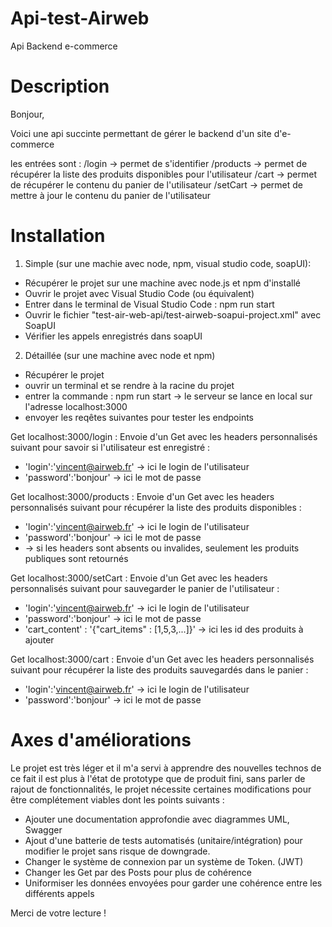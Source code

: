 # Api-test-Airweb
Api Backend e-commerce

# Description

Bonjour, 

Voici une api succinte permettant de gérer le backend d'un site d'e-commerce

les entrées sont : 
/login -> permet de s'identifier
/products -> permet de récupérer la liste des produits disponibles pour l'utilisateur
/cart -> permet de récupérer le contenu du panier de l'utilisateur
/setCart -> permet de mettre à jour le contenu du panier de l'utilisateur

# Installation

1) Simple (sur une machie avec node, npm, visual studio code, soapUI):
- Récupérer le projet sur une machine avec node.js et npm d'installé
- Ouvrir le projet avec Visual Studio Code (ou équivalent)
- Entrer dans le terminal de Visual Studio Code : npm run start
- Ouvrir le fichier "test-air-web-api/test-airweb-soapui-project.xml" avec SoapUI
- Vérifier les appels enregistrés dans soapUI

2) Détaillée (sur une machine avec node et npm)
- Récupérer le projet
- ouvrir un terminal et se rendre à la racine du projet
- entrer la commande : npm run start
-> le serveur se lance en local sur l'adresse localhost:3000
- envoyer les reqêtes suivantes pour tester les endpoints

Get localhost:3000/login :
Envoie d'un Get avec les headers personnalisés suivant pour savoir si l'utilisateur est enregistré : 
- 'login':'vincent@airweb.fr' -> ici le login de l'utilisateur
- 'password':'bonjour' -> ici le mot de passe

Get localhost:3000/products :
Envoie d'un Get avec les headers personnalisés suivant pour récupérer la liste des produits disponibles : 
- 'login':'vincent@airweb.fr' -> ici le login de l'utilisateur
- 'password':'bonjour' -> ici le mot de passe
- -> si les headers sont absents ou invalides, seulement les produits publiques sont retournés

Get localhost:3000/setCart :
Envoie d'un Get avec les headers personnalisés suivant pour sauvegarder le panier de l'utilisateur :
- 'login':'vincent@airweb.fr' -> ici le login de l'utilisateur
- 'password':'bonjour' -> ici le mot de passe
- 'cart_content' : '{"cart_items" : [1,5,3,...]}' -> ici les id des produits à ajouter

Get localhost:3000/cart :
Envoie d'un Get avec les headers personnalisés suivant pour récupérer la liste des produits sauvegardés dans le panier : 
- 'login':'vincent@airweb.fr' -> ici le login de l'utilisateur
- 'password':'bonjour' -> ici le mot de passe

# Axes d'améliorations

Le projet est très léger et il m'a servi à apprendre des nouvelles technos de ce fait il est plus à l'état de prototype que de produit fini, sans parler de rajout de fonctionnalités, le projet nécessite certaines modifications pour être complétement viables dont les points suivants :
- Ajouter une documentation approfondie avec diagrammes UML, Swagger
- Ajout d'une batterie de tests automatisés (unitaire/intégration) pour modifier le projet sans risque de downgrade.
- Changer le système de connexion par un système de Token. (JWT)
- Changer les Get par des Posts pour plus de cohérence
- Uniformiser les données envoyées pour garder une cohérence entre les différents appels

Merci de votre lecture !


